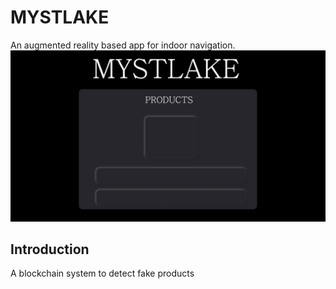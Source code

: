 # MYSTLAKE
An augmented reality based app for indoor navigation.
<img src="1.png">



## Introduction
A blockchain system to detect fake products


